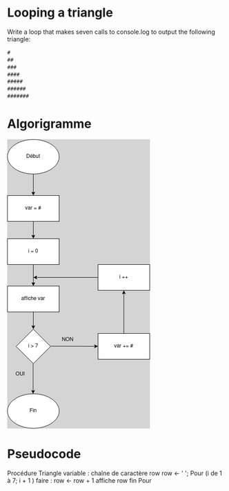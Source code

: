 # Looping a triangle

Write a loop that makes seven calls to console.log to output the following triangle:

```js
#
##
###
####
#####
######
#######
```
# Algorigramme

![Algorigramme](01.png)

# Pseudocode

Procédure Triangle
variable : chaîne de caractère row
row <- ' ';
Pour (i de 1 à 7; i + 1 ) faire :
row <- row + 1
affiche row
fin Pour
